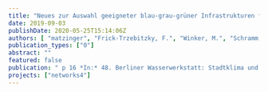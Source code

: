 ```yaml
---
title: "Neues zur Auswahl geeigneter blau-grau-grüner Infrastrukturen für das Quartier"
date: 2019-09-03
publishDate: 2020-05-25T15:14:06Z
authors: [ "matzinger", "Frick-Trzebitzky, F.", "Winker, M.", "Schramm, E." ]
publication_types: ["0"]
abstract: ""
featured: false
publication: " p 16 *In:* 48. Berliner Wasserwerkstatt: Stadtklima und Wasser. Deutsches Institut für Urbanistik, Berlin, Germany. 2019-09-03"
projects: ["networks4"]
---
```


